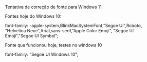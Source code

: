 Tentativa de correção de fonte para Windows 11

Fontes hoje do Windows 10:

font-family: 
-apple-system,BlinkMacSystemFont,"Segoe UI",Roboto,
"Helvetica Neue",Arial,sans-serif,"Apple Color Emoji",
"Segoe UI Emoji","Segoe UI Symbol";

Fonte que funcionou hoje, testes no windows 10

font-family: "Segoe UI Windows 10";